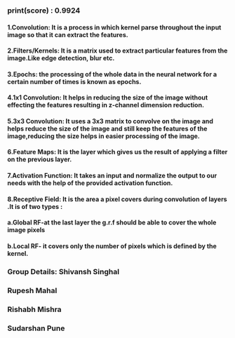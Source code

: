 ### print(score) : 0.9924


#### 1.Convolution: It is a process in which kernel parse throughout the input image so that it can extract the features.
#### 2.Filters/Kernels: It is a matrix used to extract particular features from the image.Like edge detection, blur etc.
#### 3.Epochs: the processing of the whole data in the neural network for a certain number of times is known as epochs.
#### 4.1x1 Convolution: It helps in reducing the size of the image without effecting the features resulting in z-channel dimension reduction.
#### 5.3x3 Convolution: It uses a 3x3 matrix to convolve on the image and helps reduce the size of the image and still keep the features of the image,reducing the size helps in easier processing of the image.
#### 6.Feature Maps: It is the layer which gives us the result of applying a filter on the previous layer.
#### 7.Activation Function: It takes an input and normalize the output to our needs with the help of the provided activation function.
#### 8.Receptive Field: It is the area a pixel covers during convolution of layers .It is of two types :
####                       a.Global RF-at the last layer the g.r.f should be able to cover the whole image pixels
####                       b.Local RF- it covers only the number of pixels which is defined by the kernel.




### Group Details:  Shivansh Singhal
###                 Rupesh Mahal
###                 Rishabh Mishra
###                 Sudarshan Pune
